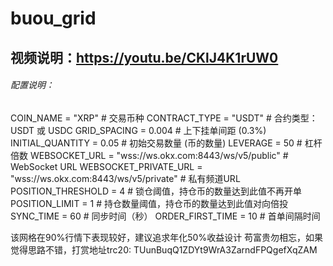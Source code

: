 # buou_grid
## 视频说明：https://youtu.be/CKlJ4K1rUW0


###### 配置说明：
COIN_NAME = "XRP"  # 交易币种
CONTRACT_TYPE = "USDT"  # 合约类型：USDT 或 USDC
GRID_SPACING = 0.004  # 上下挂单间距 (0.3%)
INITIAL_QUANTITY = 0.05  # 初始交易数量 (币的数量)
LEVERAGE = 50  # 杠杆倍数
WEBSOCKET_URL = "wss://ws.okx.com:8443/ws/v5/public"  # WebSocket URL
WEBSOCKET_PRIVATE_URL = "wss://ws.okx.com:8443/ws/v5/private"  # 私有频道URL
POSITION_THRESHOLD = 4  # 锁仓阈值，持仓币的数量达到此值不再开单
POSITION_LIMIT = 1  # 持仓数量阈值，持仓币的数量达到此值对向倍投
SYNC_TIME = 60  # 同步时间（秒）
ORDER_FIRST_TIME = 10  # 首单间隔时间


该网格在90%行情下表现较好，建议追求年化50%收益设计
苟富贵勿相忘，如果觉得思路不错，打赏地址trc20: TUunBuqQ1ZDYt9WrA3ZarndFPQgefXqZAM
